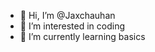 - 👋 Hi, I’m @Jaxchauhan
- 👀 I’m interested in coding
- 🌱 I’m currently learning basics

<!---
Jaxchauhan/Jaxchauhan is a ✨ special ✨ repository because its `README.md` (this file) appears on your GitHub profile.
You can click the Preview link to take a look at your changes.
--->
